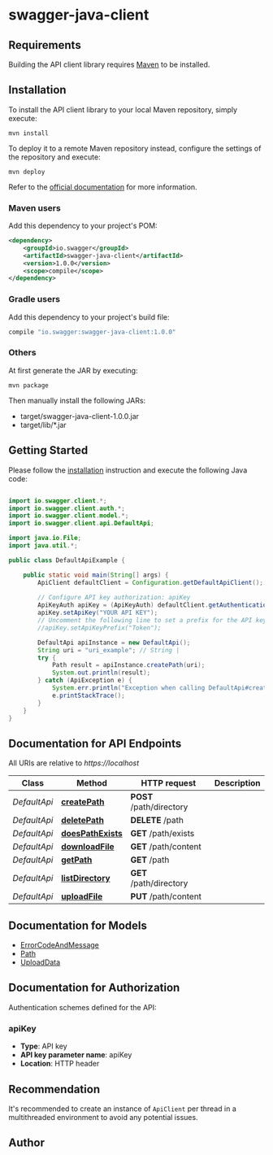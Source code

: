 # swagger-java-client

## Requirements

Building the API client library requires [Maven](https://maven.apache.org/) to be installed.

## Installation

To install the API client library to your local Maven repository, simply execute:

```shell
mvn install
```

To deploy it to a remote Maven repository instead, configure the settings of the repository and execute:

```shell
mvn deploy
```

Refer to the [official documentation](https://maven.apache.org/plugins/maven-deploy-plugin/usage.html) for more information.

### Maven users

Add this dependency to your project's POM:

```xml
<dependency>
    <groupId>io.swagger</groupId>
    <artifactId>swagger-java-client</artifactId>
    <version>1.0.0</version>
    <scope>compile</scope>
</dependency>
```

### Gradle users

Add this dependency to your project's build file:

```groovy
compile "io.swagger:swagger-java-client:1.0.0"
```

### Others

At first generate the JAR by executing:

    mvn package

Then manually install the following JARs:

* target/swagger-java-client-1.0.0.jar
* target/lib/*.jar

## Getting Started

Please follow the [installation](#installation) instruction and execute the following Java code:

```java

import io.swagger.client.*;
import io.swagger.client.auth.*;
import io.swagger.client.model.*;
import io.swagger.client.api.DefaultApi;

import java.io.File;
import java.util.*;

public class DefaultApiExample {

    public static void main(String[] args) {
        ApiClient defaultClient = Configuration.getDefaultApiClient();
        
        // Configure API key authorization: apiKey
        ApiKeyAuth apiKey = (ApiKeyAuth) defaultClient.getAuthentication("apiKey");
        apiKey.setApiKey("YOUR API KEY");
        // Uncomment the following line to set a prefix for the API key, e.g. "Token" (defaults to null)
        //apiKey.setApiKeyPrefix("Token");

        DefaultApi apiInstance = new DefaultApi();
        String uri = "uri_example"; // String | 
        try {
            Path result = apiInstance.createPath(uri);
            System.out.println(result);
        } catch (ApiException e) {
            System.err.println("Exception when calling DefaultApi#createPath");
            e.printStackTrace();
        }
    }
}

```

## Documentation for API Endpoints

All URIs are relative to *https://localhost*

Class | Method | HTTP request | Description
------------ | ------------- | ------------- | -------------
*DefaultApi* | [**createPath**](docs/DefaultApi.md#createPath) | **POST** /path/directory | 
*DefaultApi* | [**deletePath**](docs/DefaultApi.md#deletePath) | **DELETE** /path | 
*DefaultApi* | [**doesPathExists**](docs/DefaultApi.md#doesPathExists) | **GET** /path/exists | 
*DefaultApi* | [**downloadFile**](docs/DefaultApi.md#downloadFile) | **GET** /path/content | 
*DefaultApi* | [**getPath**](docs/DefaultApi.md#getPath) | **GET** /path | 
*DefaultApi* | [**listDirectory**](docs/DefaultApi.md#listDirectory) | **GET** /path/directory | 
*DefaultApi* | [**uploadFile**](docs/DefaultApi.md#uploadFile) | **PUT** /path/content | 


## Documentation for Models

 - [ErrorCodeAndMessage](docs/ErrorCodeAndMessage.md)
 - [Path](docs/Path.md)
 - [UploadData](docs/UploadData.md)


## Documentation for Authorization

Authentication schemes defined for the API:
### apiKey

- **Type**: API key
- **API key parameter name**: apiKey
- **Location**: HTTP header


## Recommendation

It's recommended to create an instance of `ApiClient` per thread in a multithreaded environment to avoid any potential issues.

## Author



